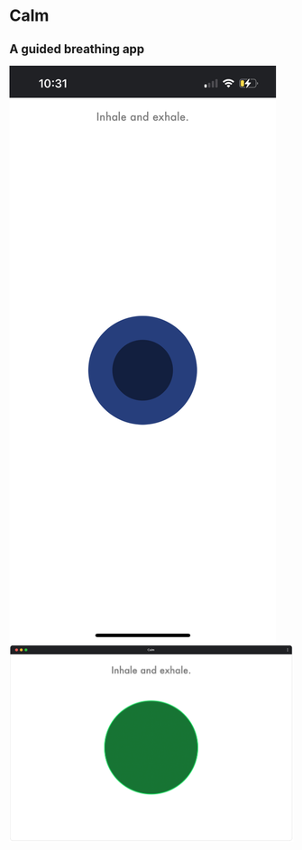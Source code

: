 # Calm 
A guided breathing app
-------------
![Mobile](images/mobile.png "Mobile version")
![Desktop](images/desktop.png "Desktop version")
